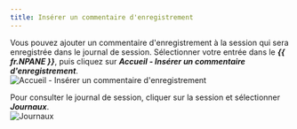 ```yaml
---
title: Insérer un commentaire d'enregistrement
---
```


Vous pouvez ajouter un commentaire d'enregistrement à la session qui sera enregistrée dans le journal de session. Sélectionner votre entrée dans le ***{{ fr.NPANE }}***, puis cliquez sur ***Accueil - Insérer un commentaire d'enregistrement***.  
![Accueil - Insérer un commentaire d'enregistrement](https://webdevolutions.azureedge.net/docs/fr/rdm/mac/clip4046.png) 

Pour consulter le journal de session, cliquer sur la session et sélectionner ***Journaux***.  
![Journaux](https://webdevolutions.azureedge.net/docs/fr/rdm/mac/clip0284.png) 

